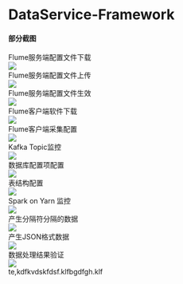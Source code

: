 # DataService-Framework

#### 部分截图
Flume服务端配置文件下载  
![](works/images/007.png)  
Flume服务端配置文件上传  
![](works/images/008.png)  
Flume服务端配置文件生效  
![](works/images/012.png)  
Flume客户端软件下载  
![](works/images/003.png)  
Flume客户端采集配置  
![](works/images/013.png)  
Kafka Topic监控  
![](works/images/015.png)  
数据库配置项配置  
![](works/images/020.png)  
表结构配置  
![](works/images/022.png)  
Spark on Yarn 监控  
![](works/images/019.png)  
产生分隔符分隔的数据  
![](works/images/024.png)  
产生JSON格式数据  
![](works/images/025.png)  
数据处理结果验证  
![](works/images/026.png)  
te,kdfkvdskfdsf.klfbgdfgh.klf
